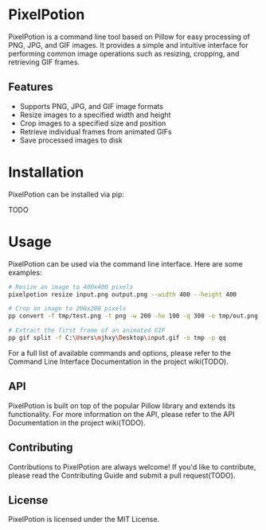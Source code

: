# PixelPotion
PixelPotion is a command line tool based on Pillow for easy processing of PNG, JPG, and GIF images. It provides a simple and intuitive interface for performing common image operations such as resizing, cropping, and retrieving GIF frames.

## Features

- Supports PNG, JPG, and GIF image formats
- Resize images to a specified width and height
- Crop images to a specified size and position
- Retrieve individual frames from animated GIFs
- Save processed images to disk

# Installation
PixelPotion can be installed via pip:

TODO

# Usage
PixelPotion can be used via the command line interface. Here are some examples:

```bash
# Resize an image to 400x400 pixels
pixelpotion resize input.png output.png --width 400 --height 400

# Crop an image to 200x200 pixels
pp convert -f tmp/test.png -t png -w 200 -he 100 -q 300 -o tmp/out.png

# Extract the first frame of an animated GIF
pp gif split -f C:\Users\mjhxy\Desktop\input.gif -o tmp -p qq
```

For a full list of available commands and options, please refer to the Command Line Interface Documentation in the project wiki(TODO).

## API

PixelPotion is built on top of the popular Pillow library and extends its functionality. For more information on the API, please refer to the API Documentation in the project wiki(TODO).

## Contributing

Contributions to PixelPotion are always welcome! If you'd like to contribute, please read the Contributing Guide and submit a pull request(TODO).

## License

PixelPotion is licensed under the MIT License.